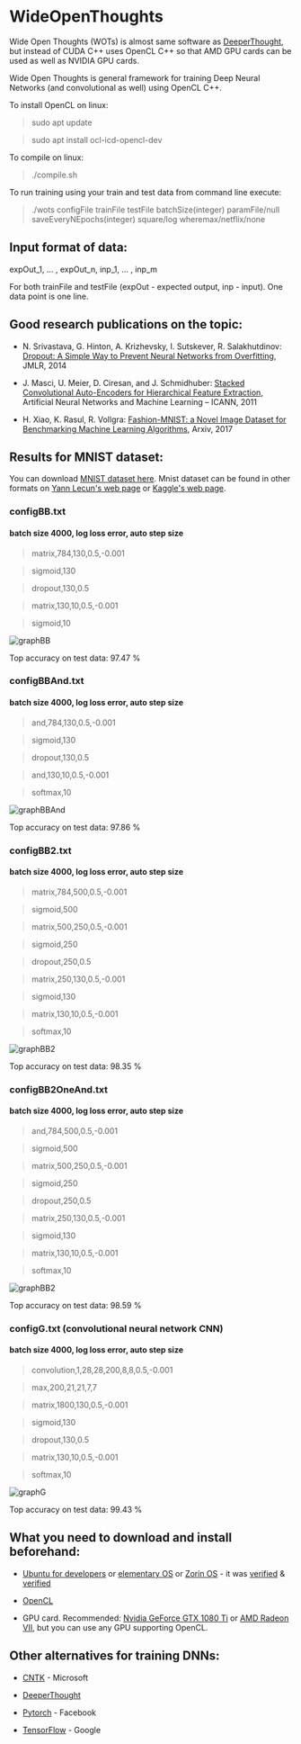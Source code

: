 # WideOpenThoughts

Wide Open Thoughts (WOTs) is almost same software as [DeeperThought](https://github.com/pepe78/DeeperThought), but instead of CUDA C++ uses OpenCL C++ so that AMD GPU cards can be used as well as NVIDIA GPU cards.

Wide Open Thoughts is general framework for training Deep Neural Networks (and convolutional as well) using OpenCL C++.

To install OpenCL on linux:

> sudo apt update

> sudo apt install ocl-icd-opencl-dev

To compile on linux:

> ./compile.sh

To run training using your train and test data from command line execute:

> ./wots configFile trainFile testFile batchSize(integer) paramFile/null saveEveryNEpochs(integer) square/log wheremax/netflix/none


## Input format of data:

expOut_1, ... , expOut_n, inp_1, ... , inp_m

For both trainFile and testFile (expOut - expected output, inp - input). One data point is one line.

## Good research publications on the topic:

* N. Srivastava, G. Hinton, A. Krizhevsky, I. Sutskever, R. Salakhutdinov: [Dropout: A Simple Way to Prevent Neural Networks from Overfitting](http://www.jmlr.org/papers/volume15/srivastava14a/srivastava14a.pdf?utm_content=buffer79b43&utm_medium=social&utm_source=twitter.com&utm_campaign=buffer), JMLR, 2014

* J. Masci, U. Meier, D. Ciresan, and J. Schmidhuber: [Stacked Convolutional Auto-Encoders for
Hierarchical Feature Extraction](https://www.researchgate.net/profile/Jonathan_Masci/publication/221078713_Stacked_Convolutional_Auto-Encoders_for_Hierarchical_Feature_Extraction/links/0deec518b9c6ed4634000000/Stacked-Convolutional-Auto-Encoders-for-Hierarchical-Feature-Extraction.pdf), Artificial Neural Networks and Machine Learning – ICANN, 2011

* H. Xiao, K. Rasul, R. Vollgra: [Fashion-MNIST: a Novel Image Dataset for
Benchmarking Machine Learning Algorithms](https://arxiv.org/pdf/1708.07747.pdf), Arxiv, 2017

## Results for MNIST dataset:

You can download [MNIST dataset here](https://www.dropbox.com/s/9eoiignb7tlrr2u/mnist.zip?dl=0). Mnist dataset can be found in other formats on [Yann Lecun's web page](http://yann.lecun.com/exdb/mnist/index.html) or [Kaggle's web page](https://www.kaggle.com/c/digit-recognizer).

### configBB.txt

#### batch size 4000, log loss error, auto step size

> matrix,784,130,0.5,-0.001

> sigmoid,130

> dropout,130,0.5

> matrix,130,10,0.5,-0.001

> sigmoid,10

![graphBB](./pics/graphBB.png)

Top accuracy on test data: 97.47 %

### configBBAnd.txt

#### batch size 4000, log loss error, auto step size

> and,784,130,0.5,-0.001

> sigmoid,130

> dropout,130,0.5

> and,130,10,0.5,-0.001

> softmax,10

![graphBBAnd](./pics/BBAnd.png)

Top accuracy on test data: 97.86 %

### configBB2.txt

#### batch size 4000, log loss error, auto step size

> matrix,784,500,0.5,-0.001

> sigmoid,500

> matrix,500,250,0.5,-0.001

> sigmoid,250

> dropout,250,0.5

> matrix,250,130,0.5,-0.001

> sigmoid,130

> matrix,130,10,0.5,-0.001

> softmax,10

![graphBB2](./pics/bb2.png)

Top accuracy on test data: 98.35 %

### configBB2OneAnd.txt

#### batch size 4000, log loss error, auto step size

> and,784,500,0.5,-0.001

> sigmoid,500

> matrix,500,250,0.5,-0.001

> sigmoid,250

> dropout,250,0.5

> matrix,250,130,0.5,-0.001

> sigmoid,130

> matrix,130,10,0.5,-0.001

> softmax,10

![graphBB2](./pics/BB2OneAnd.png)

Top accuracy on test data: 98.59 %

### configG.txt (convolutional neural network CNN)

#### batch size 4000, log loss error, auto step size

> convolution,1,28,28,200,8,8,0.5,-0.001

> max,200,21,21,7,7

> matrix,1800,130,0.5,-0.001

> sigmoid,130

> dropout,130,0.5

> matrix,130,10,0.5,-0.001

> softmax,10

![graphG](./pics/graphG4.png)

Top accuracy on test data: 99.43 %

## What you need to download and install beforehand:

* [Ubuntu for developers](https://www.ubuntu.com/desktop/developers) or [elementary OS](https://elementary.io/) or [Zorin OS](https://zorinos.com/download/#core) - it was [verified](https://www.frisky.world/2020/02/testing-elementary-os.html) & [verified](https://www.frisky.world/2020/03/testing-zorin-os-core.html)

* [OpenCL](https://www.khronos.org/opencl/)

* GPU card. Recommended: [Nvidia GeForce GTX 1080 Ti](https://www.nvidia.com/en-us/geforce/products/10series/geforce-gtx-1080-ti/) or [AMD Radeon VII](https://www.amd.com/en/products/graphics/amd-radeon-vii), but you can use any GPU supporting OpenCL.

## Other alternatives for training DNNs:

* [CNTK](https://github.com/Microsoft/CNTK) - Microsoft

* [DeeperThought](https://github.com/pepe78/DeeperThought/)

* [Pytorch](https://pytorch.org/) - Facebook

* [TensorFlow](https://www.tensorflow.org/) - Google

